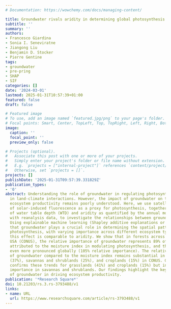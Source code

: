 ```yaml
---
# Documentation: https://wowchemy.com/docs/managing-content/

title: Groundwater rivals aridity in determining global photosynthesis
subtitle: ''
summary: ''
authors:
- Francesco Giardina
- Sonia I. Seneviratne
- Jiangong Liu
- Benjamin D. Stocker
- Pierre Gentine
tags:
- groundwater
- pre-pring
- SHAP
- SIF
categories: []
date: '2024-03-01'
lastmod: 2025-01-31T10:57:39+01:00
featured: false
draft: false

# Featured image
# To use, add an image named `featured.jpg/png` to your page's folder.
# Focal points: Smart, Center, TopLeft, Top, TopRight, Left, Right, BottomLeft, Bottom, BottomRight.
image:
  caption: ''
  focal_point: ''
  preview_only: false

# Projects (optional).
#   Associate this post with one or more of your projects.
#   Simply enter your project's folder or file name without extension.
#   E.g. `projects = ["internal-project"]` references `content/project/deep-learning/index.md`.
#   Otherwise, set `projects = []`.
projects: []
publishDate: '2025-01-31T09:57:39.331829Z'
publication_types:
- '0'
abstract: Understanding the role of groundwater in regulating photosynthesis is key
  in land-climate interactions. However, the impact of groundwater on terrestrial
  ecosystem productivity remains poorly understood. Here, we use satellite observations
  of solar-induced fluorescence as a proxy for photosynthesis, together with estimates
  of water table depth (WTD) and aridity as quantified by the annual moisture index
  with reanalysis data, to investigate the relationships between groundwater and photosynthesis.
  Using explainable machine learning (Shapley additive explanations or SHAP), we demonstrate
  that groundwater plays a crucial role in determining the spatial patterns of global
  photosynthesis, with varying importance across different ecosystem types, and that
  this effect is comparable to aridity. We show that in forests across the contiguous
  USA (CONUS), the relative importance of groundwater represents 89% of the effect
  attributed to the moisture index in modulating photosynthesis, and this impact is
  even more pronounced globally (105% relative importance). The relative importance
  of groundwater compared to the moisture index remains substantial in grasslands
  (37%), savannas and shrublands (25%), and croplands (15%) in CONUS. Global analysis
  confirms these trends for grasslands (41%) and croplands (15%) but indicates a 60%
  importance in savannas and shrublands. Our findings highlight the key global role
  of groundwater in driving ecosystem productivity.
publication: '*Research Square*'
doi: 10.21203/rs.3.rs-3793488/v1
links:
- name: URL
  url: https://www.researchsquare.com/article/rs-3793488/v1
---
```

